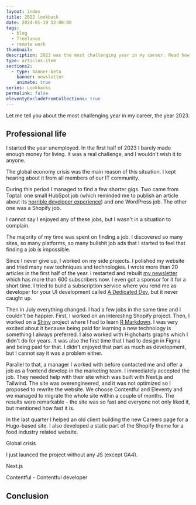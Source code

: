 ```yaml
---
layout: index
title: 2022 lookback
date: 2024-01-19 12:00:00
tags:
  - blog
  - freelance
  - remote work
thumbnail:
description: 2023 was the most challenging year in my career. Read how global crisis affected me and learn which technologies I have worked with.
type: articles-item
sections2:
  - type: banner-beta
    banner: newsletter
    animate: true
series: Lookbacks
permalink: false
eleventyExcludeFromCollections: true
---
```


Let me tell you about the most challenging year in my career, the year 2023.

## Professional life

I started the year unemployed. In the first half of 2023 I barely made enough money for living. It was a real challenge, and I wouldn't wish it to anyone.

The global economy crisis was the main reason of this situation. I kept hearing about it from all members of our IT community.

During this period I managed to find a few shorter gigs. Two came from Toptal: one small HubSpot job (which reminded me to publish an article about its [horrible developer experience](/articles/nightmare-dx-hubspot/)) and one WordPress job. The other one was a Shopify job.

I cannot say I enjoyed any of these jobs, but I wasn't in a situation to complain.

The majority of my time was spent on finding a job. I discovered so many sites, so many platforms, so many bullshit job ads that I started to feel that finding a job is impossible.

Since I never give up, I worked on my side projects. I polished my website and tried many new techniques and technologies. I wrote more than 20 articles in the first half of the year. I restarted and rebuilt [my newsletter](http://localhost:8080/side-projects/ui-dev-newsletter/archive/) which has more than 600 subscribers now. I even got a sponsor for it for a short time. I tried to build a subscription service where you rend me as developer for your UI development called [A Dedicated Dev](https://adedicated.dev/), but it never caught up.

Then in July everything changed. I had a few jobs in the same time and I couldn't be happier. First, I worked on an interesting Shopify project. Then, I worked on a [Shiny](https://www.rstudio.com/products/shiny/) project where I had to learn [R Markdown](https://rmarkdown.rstudio.com/). I was very excited about it because being paid for learning a new technology is something I always preferred. I also worked with Highcharts graphs which I didn't do for years. It was also the first time that I had to design in Figma and being paid for that. I didn't enjoyed that part as much as development, but I cannot say it was a problem either.

Parallel to that, a manager I worked with before contacted me and offer a job as a frontend develop in the marketing team. I immediately accepted the job. They needed help with their site which was built with Next.js and Tailwind. The site was overengineered, and it was not optimized so I proposed to rewrite the website. We choose Contentful and Eleventy and we managed to migrate the whole site within a couple of months. The results were remarkable - the site was so fast and everyone not only liked it, but mentioned how fast it is.

In the last quarter I helped an old client building the new Careers page for a Hugo-based site. I also developed a static part of the Shopify theme for a food industry related website.



Global crisis

I just launced the project without any JS (except GA4).

Next.js

Contentful - Contentful developer

## Conclusion


